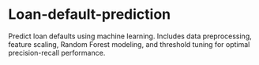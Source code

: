 # Loan-default-prediction
Predict loan defaults using machine learning. Includes data preprocessing, feature scaling, Random Forest modeling, and threshold tuning for optimal precision-recall performance. 
